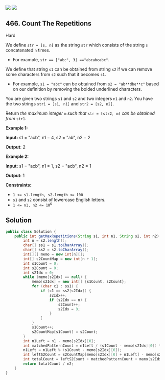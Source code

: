 [![](https://img.shields.io/github/stars/javadev/LeetCode-in-Java?label=Stars&style=flat-square)](https://github.com/javadev/LeetCode-in-Java)
[![](https://img.shields.io/github/forks/javadev/LeetCode-in-Java?label=Fork%20me%20on%20GitHub%20&style=flat-square)](https://github.com/javadev/LeetCode-in-Java/fork)

## 466\. Count The Repetitions

Hard

We define `str = [s, n]` as the string `str` which consists of the string `s` concatenated `n` times.

*   For example, `str == ["abc", 3] =="abcabcabc"`.

We define that string `s1` can be obtained from string `s2` if we can remove some characters from `s2` such that it becomes `s1`.

*   For example, `s1 = "abc"` can be obtained from `s2 = "ab**dbe**c"` based on our definition by removing the bolded underlined characters.

You are given two strings `s1` and `s2` and two integers `n1` and `n2`. You have the two strings `str1 = [s1, n1]` and `str2 = [s2, n2]`.

Return _the maximum integer_ `m` _such that_ `str = [str2, m]` _can be obtained from_ `str1`.

**Example 1:**

**Input:** s1 = "acb", n1 = 4, s2 = "ab", n2 = 2

**Output:** 2

**Example 2:**

**Input:** s1 = "acb", n1 = 1, s2 = "acb", n2 = 1

**Output:** 1

**Constraints:**

*   `1 <= s1.length, s2.length <= 100`
*   `s1` and `s2` consist of lowercase English letters.
*   <code>1 <= n1, n2 <= 10<sup>6</sup></code>

## Solution

```java
public class Solution {
    public int getMaxRepetitions(String s1, int n1, String s2, int n2) {
        int n = s2.length();
        char[] ss1 = s1.toCharArray();
        char[] ss2 = s2.toCharArray();
        int[][] memo = new int[n][];
        int[] s2CountMap = new int[n + 1];
        int s1Count = 0;
        int s2Count = 0;
        int s2Idx = 0;
        while (memo[s2Idx] == null) {
            memo[s2Idx] = new int[] {s1Count, s2Count};
            for (char c1 : ss1) {
                if (c1 == ss2[s2Idx]) {
                    s2Idx++;
                    if (s2Idx == n) {
                        s2Count++;
                        s2Idx = 0;
                    }
                }
            }
            s1Count++;
            s2CountMap[s1Count] = s2Count;
        }
        int n1Left = n1 - memo[s2Idx][0];
        int matchedPatternCount = n1Left / (s1Count - memo[s2Idx][0]) * (s2Count - memo[s2Idx][1]);
        n1Left = n1Left % (s1Count - memo[s2Idx][0]);
        int leftS2Count = s2CountMap[memo[s2Idx][0] + n1Left] - memo[s2Idx][1];
        int totalCount = leftS2Count + matchedPatternCount + memo[s2Idx][1];
        return totalCount / n2;
    }
}
```